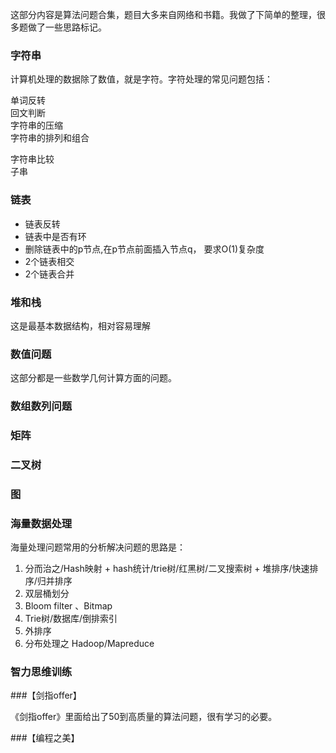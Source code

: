 
这部分内容是算法问题合集，题目大多来自网络和书籍。我做了下简单的整理，很多题做了一些思路标记。


### 字符串

计算机处理的数据除了数值，就是字符。字符处理的常见问题包括：

单词反转  
回文判断  
字符串的压缩  
字符串的排列和组合  
  
字符串比较  
子串  
  


### 链表

* 链表反转
* 链表中是否有环
* 删除链表中的p节点,在p节点前面插入节点q， 要求O(1)复杂度
* 2个链表相交
* 2个链表合并



### 堆和栈

这是最基本数据结构，相对容易理解



### 数值问题

这部分都是一些数学几何计算方面的问题。  



### 数组数列问题



### 矩阵



### 二叉树




### 图




### 海量数据处理


海量处理问题常用的分析解决问题的思路是：

1. 分而治之/Hash映射 + hash统计/trie树/红黑树/二叉搜索树 + 堆排序/快速排序/归并排序
2. 双层桶划分
3. Bloom filter 、Bitmap
4. Trie树/数据库/倒排索引
5. 外排序
6. 分布处理之 Hadoop/Mapreduce


### 智力思维训练



###【剑指offer】


《剑指offer》里面给出了50到高质量的算法问题，很有学习的必要。


###【编程之美】





